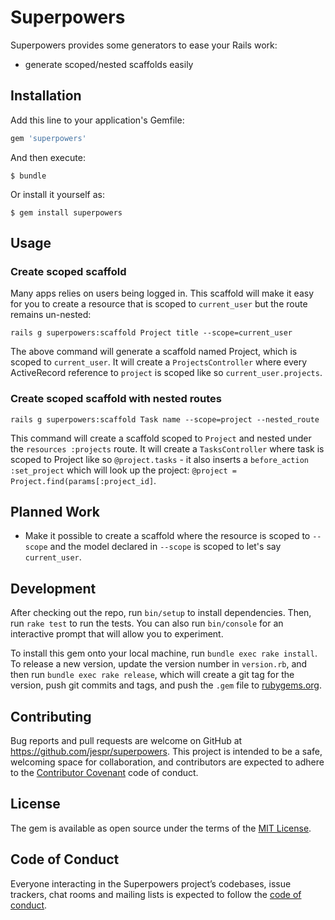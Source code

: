 # Superpowers

Superpowers provides some generators to ease your Rails work:

- generate scoped/nested scaffolds easily

## Installation

Add this line to your application's Gemfile:

```ruby
gem 'superpowers'
```

And then execute:

    $ bundle

Or install it yourself as:

    $ gem install superpowers

## Usage

### Create scoped scaffold

Many apps relies on users being logged in. This scaffold will make it easy for you to create a resource that is scoped to `current_user` but the route remains un-nested:

  `rails g superpowers:scaffold Project title --scope=current_user`

The above command will generate a scaffold named Project, which is scoped to `current_user`. It will create a `ProjectsController` where every ActiveRecord reference to `project`
is scoped like so `current_user.projects`.

### Create scoped scaffold with nested routes

  `rails g superpowers:scaffold Task name --scope=project --nested_route`

This command will create a scaffold scoped to `Project` and nested under the `resources :projects` route. It will create a `TasksController` where task is scoped to Project like so
`@project.tasks` - it also inserts a `before_action :set_project` which will look up the project: `@project = Project.find(params[:project_id]`.

## Planned Work

- Make it possible to create a scaffold where the resource is scoped to `--scope` and the model declared in `--scope` is scoped to let's say `current_user`.


## Development

After checking out the repo, run `bin/setup` to install dependencies. Then, run `rake test` to run the tests. You can also run `bin/console` for an interactive prompt that will allow you to experiment.

To install this gem onto your local machine, run `bundle exec rake install`. To release a new version, update the version number in `version.rb`, and then run `bundle exec rake release`, which will create a git tag for the version, push git commits and tags, and push the `.gem` file to [rubygems.org](https://rubygems.org).

## Contributing

Bug reports and pull requests are welcome on GitHub at https://github.com/jespr/superpowers. This project is intended to be a safe, welcoming space for collaboration, and contributors are expected to adhere to the [Contributor Covenant](http://contributor-covenant.org) code of conduct.

## License

The gem is available as open source under the terms of the [MIT License](https://opensource.org/licenses/MIT).

## Code of Conduct

Everyone interacting in the Superpowers project’s codebases, issue trackers, chat rooms and mailing lists is expected to follow the [code of conduct](https://github.com/jespr/superpowers/blob/master/CODE_OF_CONDUCT.md).
